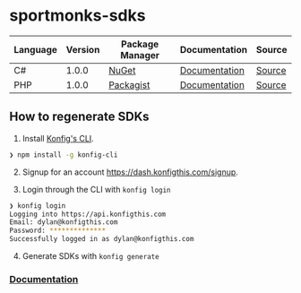 # sportmonks-sdks

|Language|Version|Package Manager|Documentation|Source|
|-|-|-|-|-|
|C#|1.0.0|[NuGet](https://nuget.org/packages/Sportmonks.Net/1.0.0)|[Documentation](https://github.com/konfig-dev/sportmonks-sdks/tree/main/csharp/README.md)|[Source](https://github.com/konfig-dev/sportmonks-sdks/tree/main/csharp)|
|PHP|1.0.0|[Packagist](https://packagist.org/packages/konfig/sportmonks-php#1.0.0)|[Documentation](https://github.com/konfig-dev/sportmonks-php-sdk)|[Source](https://github.com/konfig-dev/sportmonks-php-sdk)|


## How to regenerate SDKs

1. Install [Konfig's CLI](https://www.npmjs.com/package/konfig-cli).

```bash
❯ npm install -g konfig-cli
```

2. Signup for an account https://dash.konfigthis.com/signup.

3. Login through the CLI with `konfig login`

```bash
❯ konfig login
Logging into https://api.konfigthis.com
Email: dylan@konfigthis.com
Password: **************
Successfully logged in as dylan@konfigthis.com
```

4. Generate SDKs with `konfig generate`

### [Documentation](https://konfigthis.com/docs)
